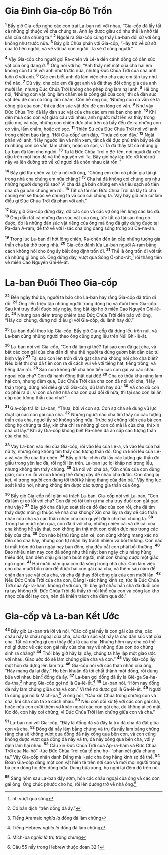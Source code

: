 # Gia Ðình Gia-cốp Bỏ Trốn
<sup><b>1</b></sup> Bấy giờ Gia-cốp nghe các con trai La-ban nói với nhau, “Gia-cốp đã lấy tất cả những gì thuộc về cha chúng ta. Anh ấy được giàu có như thế là nhờ tài sản của cha chúng ta.” <sup><b>2</b></sup> Ngoài ra Gia-cốp cũng thấy La-ban đối xử với ông không như trước nữa. <sup><b>3</b></sup> Bấy giờ Chúa phán với Gia-cốp, “Hãy trở về xứ sở của tổ tiên ngươi, và về với bà con ngươi. Ta sẽ ở cùng ngươi.”

<sup><b>4</b></sup> Vậy Gia-cốp cho người gọi Ra-chên và Lê-a đến cánh đồng có đàn súc vật của ông đang ở. <sup><b>5</b></sup> Ông nói với họ, “Anh thấy nét mặt của cha hai em không còn tử tế với anh như trước nữa, nhưng Ðức Chúa Trời của cha anh luôn ở với anh. <sup><b>6</b></sup> Các em biết anh đã làm việc cho cha các em tận tụy như thế nào. <sup><b>7</b></sup> Dù vậy, cha các em đã gạt anh và đã thay đổi công giá của anh mười lần, nhưng Ðức Chúa Trời không cho phép ông làm hại anh. <sup><b>8</b></sup> Hễ ông nói, ‘Những con vật lông lấm chấm sẽ là công giá của con,’ thì cả đàn súc vật đều đẻ con có lông lấm chấm. Còn hễ ông nói, ‘Những con có vằn sẽ là công giá của con,’ thì cả đàn súc vật đều đẻ con lông có vằn. <sup><b>9</b></sup> Như vậy Ðức Chúa Trời đã lấy đàn súc vật của cha các em mà ban cho anh. <sup><b>10</b></sup> Khi đến mùa các con vật giao cấu với nhau, anh ngước mắt lên và thấy trong giấc mơ, và nầy, những con chiên đực phủ trên cả bầy đều đẻ ra những con có vằn, lấm chấm, hoặc có sọc. <sup><b>11</b></sup> Thiên Sứ của Ðức Chúa Trời nói với anh trong chiêm bao rằng, ‘Hỡi Gia-cốp;’ anh đáp, ‘Thưa có con đây.’ <sup><b>12</b></sup> Ngài phán với anh, ‘Hãy ngước lên và nhìn xem, tất cả dê đực phủ trên bầy sẽ đẻ ra những con có vằn, lấm chấm, hoặc có sọc, vì Ta đã thấy tất cả những gì La-ban đã làm cho ngươi. <sup><b>13</b></sup> Ta là Ðức Chúa Trời ở Bê-tên, nơi ngươi đã xức dầu trên một hòn đá và thề nguyện với Ta. Bây giờ hãy lập tức rời khỏi xứ nầy và lên đường trở về xứ ngươi đã chôn nhau cắt rốn.’”

<sup><b>14</b></sup> Bấy giờ Ra-chên và Lê-a nói với ông, “Chúng em còn có phần gia tài gì trong nhà cha chúng em nữa chăng? <sup><b>15</b></sup> Cha há đã không coi chúng em như những người dưng rồi sao? Vì cha đã gả bán chúng em và tiêu sạch số tiền cha đã gả bán chúng em rồi. <sup><b>16</b></sup> Tất cả tài sản Ðức Chúa Trời đã lấy từ cha chúng em sẽ thuộc về chúng ta và con cái chúng ta. Vậy bây giờ anh cứ làm điều gì Ðức Chúa Trời đã phán với anh.”

<sup><b>17</b></sup> Bấy giờ Gia-cốp đứng dậy, đỡ các con và các vợ ông lên lưng các lạc đà. <sup><b>18</b></sup> Ông dẫn tất cả những đàn súc vật của ông, tức tất cả tài sản ông có được, đó là những đàn súc vật riêng của ông mà ông đã gây dựng được tại Pa-đan A-ram, để trở về với I-sác cha ông đang sống trong xứ Ca-na-an.

<sup><b>19</b></sup> Trong lúc La-ban đi hớt lông chiên, Ra-chên đến ăn cắp những tượng gia thần cha bà thờ trong nhà. <sup><b>20</b></sup> Gia-cốp đánh lừa La-ban người A-ram bằng cách không nói cho ông ấy biết ông định trốn đi. <sup><b>21</b></sup> Thế là ông trốn đi với tất cả những gì ông có. Ông đứng dậy, vượt qua Sông Ơ-phơ-rát,[^1-a8849e97-f71a-4cf5-87ea-1b0d9ba3a635] rồi thẳng tiến về miền Cao Nguyên Ghi-lê-át.

# La-ban Ðuổi Theo Gia-cốp
<sup><b>22</b></sup> Ðến ngày thứ ba, người ta báo cho La-ban hay rằng Gia-cốp đã trốn đi rồi. <sup><b>23</b></sup> Ông liền triệu tập những người trong dòng họ và đuổi theo Gia-cốp. Sau khi truy đuổi được bảy ngày, ông bắt kịp họ ở miền Cao Nguyên Ghi-lê-át. <sup><b>24</b></sup> Nhưng ban đêm trong chiêm bao Ðức Chúa Trời đến báo với ông, “Hãy coi chừng, đừng nói điều gì với Gia-cốp, dù lành hay dữ.”

<sup><b>25</b></sup> La-ban đuổi theo kịp Gia-cốp. Bấy giờ Gia-cốp đã dựng lều trên núi, và La-ban cùng những người theo ông cũng dựng lều trên Núi Ghi-lê-át.

<sup><b>26</b></sup> La-ban nói với Gia-cốp, “Con đã làm gì thế? Tại sao con đã gạt cha, và bắt các con gái của cha dẫn đi như thể người ta dùng gươm bắt dẫn các tù binh vậy? <sup><b>27</b></sup> Tại sao con lén trốn đi và gạt cha mà không nói cho cha biết? Nếu biết thì cha đã tiễn con ra đi cách vui vẻ với tiếng hát, tiếng trống, và tiếng đàn rồi. <sup><b>28</b></sup> Sao con không để cha hôn tiễn các con gái và các cháu ngoại của cha? Con đã hành động thật dại dột! <sup><b>29</b></sup> Cha có thừa khả năng làm hại con, nhưng đêm qua, Ðức Chúa Trời của cha con đã nói với cha, ‘Hãy thận trọng, đừng nói điều gì với Gia-cốp, dù lành hay dữ.’ <sup><b>30</b></sup> Và cho dù con có phải ra đi, vì con đã nhớ nhà cha con quá đỗi đi nữa, thì tại sao con lại ăn cắp các tượng thần của cha?”

<sup><b>31</b></sup> Gia-cốp trả lời La-ban, “Thưa, bởi vì con sợ. Con sợ cha sẽ dùng vũ lực đoạt lại các con gái của cha. <sup><b>32</b></sup> Nhưng người nào cha tìm thấy có các tượng thần của cha, người ấy sẽ không sống nữa. Trước sự chứng kiến của bà con dòng họ chúng ta đây, xin cha chỉ ra những gì con có mà là của cha, thì xin cha cứ lấy.” Khi ấy Gia-cốp không biết Ra-chên đã ăn cắp các tượng thần của cha bà.

<sup><b>33</b></sup> Vậy La-ban vào lều của Gia-cốp, rồi vào lều của Lê-a, và vào lều của hai nữ tỳ, nhưng ông không tìm thấy các tượng thần đó. Ông ra khỏi lều của Lê-a và vào lều của Ra-chên. <sup><b>34</b></sup> Bấy giờ Ra-chên đã lấy các tượng gia thần đó giấu trong yên lạc đà, rồi ngồi lên trên. La-ban lục lọi khắp nơi trong lều, nhưng không tìm thấy chúng. <sup><b>35</b></sup> Bà nói với cha bà, “Xin chúa của con đừng giận, con xin lỗi vì con không thể đứng dậy để chào cha được. Con đang bị kẹt, vì trong người con đang tới thời kỳ hằng tháng của đàn bà.” Vậy ông lục soát khắp nơi, nhưng không tìm được các tượng gia thần của ông.

<sup><b>36</b></sup> Bấy giờ Gia-cốp nổi giận và trách La-ban. Gia-cốp nói với La-ban, “Con đã làm gì có lỗi với cha? Con đã có tội tình gì mà cha truy đuổi con gắt gao như vậy? <sup><b>37</b></sup> Bây giờ cha đã lục soát tất cả đồ đạc của con rồi, cha đã tìm thấy được món gì thuộc về nhà cha không? Xin cha lấy ra đây để các thân nhân của cha và các thân nhân của con quyết định cho hai chúng ta. <sup><b>38</b></sup> Trong hai mươi năm qua, con đã ở với cha, những chiên cái và dê cái của cha không hề sẩy thai, con không ăn thịt một con chiên đực nào trong các bầy của cha. <sup><b>39</b></sup> Con nào bị thú rừng cắn xé, con cũng không mang xác nó đến cho cha hay, nhưng con tự nhận lấy trách nhiệm và bồi thường. Con nào bị mất trộm dù ban ngày hay ban đêm, cha đều bắt con phải bồi thường. <sup><b>40</b></sup> Bao nhiêu năm nay con đã sống như thế nầy: ban ngày chịu nắng hừng thiêu đốt, ban đêm chịu giá lạnh buốt người; mắt con không được một giấc ngủ ngon. <sup><b>41</b></sup> Hai mươi năm qua con đã sống trong nhà cha. Con làm việc cho cha mười bốn năm để được hai con gái của cha, và thêm sáu năm để chăn đàn súc vật của cha, và cha đã thay đổi công giá của con mười lần. <sup><b>42</b></sup> Nếu Ðức Chúa Trời của cha con, Ðấng I-sác hằng kính sợ, tức là Ðức Chúa Trời của Áp-ra-ham, không ở với con, thì bây giờ chắc hẳn cha đã đuổi con ra tay không rồi. Ðức Chúa Trời đã thấy rõ nỗi khổ của con và công lao khó nhọc của đôi tay con, nên đã khiển trách cha đêm qua đó.”

# Gia-cốp và La-ban Kết Ước
<sup><b>43</b></sup> Bấy giờ La-ban trả lời và nói, “Các cô gái nầy là con gái của cha, các cháu nầy là cháu ngoại của cha, các đàn súc vật nầy là các đàn súc vật của cha. Tất cả những gì con thấy đều là của cha. Nhưng hôm nay cha có thể nói gì được về các con gái nầy của cha hay về những đứa con do chúng sinh ra chăng? <sup><b>44</b></sup> Thôi bây giờ hãy lại đây, chúng ta hãy lập một giao ước với nhau. Giao ước đó sẽ làm chứng giữa cha và con.” <sup><b>45</b></sup> Vậy Gia-cốp lấy một hòn đá dựng lên làm trụ. <sup><b>46</b></sup> Gia-cốp nói với các thân nhân của ông, “Hãy mang đá lại đây.” Họ bèn khuân đá tới chất thành một đống, rồi dùng bữa với nhau bên[^2-a8849e97-f71a-4cf5-87ea-1b0d9ba3a635] đống đá ấy. <sup><b>47</b></sup> La-ban gọi đống đá ấy là Giê-ga Sa-ha-đu-tha,[^3-a8849e97-f71a-4cf5-87ea-1b0d9ba3a635] nhưng Gia-cốp gọi nó là Ga-lê-ết.[^4-a8849e97-f71a-4cf5-87ea-1b0d9ba3a635] <sup><b>48</b></sup> La-ban nói, “Hôm nay đống đá nầy làm chứng giữa cha và con.” Vì thế nó được gọi là Ga-lê-ết. <sup><b>49</b></sup> Người ta cũng gọi nó là Mích-pa,[^5-a8849e97-f71a-4cf5-87ea-1b0d9ba3a635] vì ông nói, “Cầu xin Chúa trông chừng con và cha, khi cha con ta xa cách nhau. <sup><b>50</b></sup> Nếu con đối xử tệ với các con gái cha, hoặc nếu con cưới thêm vợ khác ngoài các con gái cha, dù không ai có mặt lúc đó, con hãy coi chừng, vì Ðức Chúa Trời làm chứng giữa con và cha.”

<sup><b>51</b></sup> La-ban nói với Gia-cốp, “Ðây là đống đá và đây là trụ đá cha đã đặt giữa con và cha. <sup><b>52</b></sup> Ðống đá nầy làm bằng chứng và trụ đá nầy làm bằng chứng rằng cha sẽ không vượt qua đống đá nầy xông qua bên con, và con cũng không được vượt qua đống đá nầy và trụ đá nầy xông qua bên cha, với ý định làm hại nhau. <sup><b>53</b></sup> Cầu xin Ðức Chúa Trời của Áp-ra-ham và Ðức Chúa Trời của Na-hô” –tức Ðức Chúa Trời của tổ phụ họ– “phán xét giữa chúng ta.” Vậy Gia-cốp nhân danh Ðấng mà I-sác cha ông hằng kính sợ để thề. <sup><b>54</b></sup> Ðoạn Gia-cốp dâng một con vật hiến tế trên nơi cao và mời mọi người trong bà con dòng họ đến dùng bữa. Dùng bữa xong, họ nghỉ lại đêm đó trên núi.

<sup><b>55</b></sup> Sáng hôm sau La-ban dậy sớm, hôn các cháu ngoại của ông và các con gái ông. Ông chúc phước cho họ, rồi lên đường trở về nhà ông.[^6-a8849e97-f71a-4cf5-87ea-1b0d9ba3a635]

[^1-a8849e97-f71a-4cf5-87ea-1b0d9ba3a635]: nt: vượt qua sông
[^2-a8849e97-f71a-4cf5-87ea-1b0d9ba3a635]: Có bản dịch “trên đống đá ấy.”
[^3-a8849e97-f71a-4cf5-87ea-1b0d9ba3a635]: Tiếng Aramaic *nghĩa là* đống đá làm chứng
[^4-a8849e97-f71a-4cf5-87ea-1b0d9ba3a635]: Tiếng Hebrew *nghĩa là* đống đá làm chứng
[^5-a8849e97-f71a-4cf5-87ea-1b0d9ba3a635]: Mích-pa *nghĩa là* trụ trông chừng
[^6-a8849e97-f71a-4cf5-87ea-1b0d9ba3a635]: Câu 55 nầy trong Hebrew thuộc đoạn 32:1